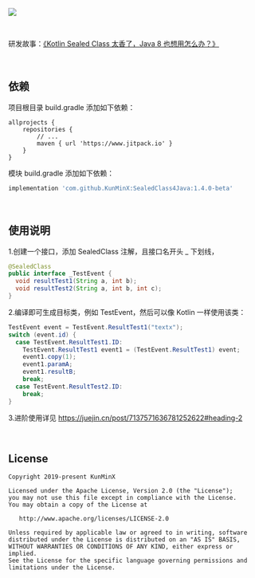 ![](https://tva1.sinaimg.cn/large/e6c9d24ely1h5p8lqzj58j21ok0oa41p.jpg)

&nbsp;

研发故事：[《Kotlin Sealed Class 太香了，Java 8 也想用怎么办？》](https://juejin.cn/post/7137571636781252622/)

&nbsp;

## 依赖

项目根目录 build.gradle 添加如下依赖：

```
allprojects {
    repositories {
        // ...
        maven { url 'https://www.jitpack.io' }
    }
}
```

模块 build.gradle 添加如下依赖：

```groovy
implementation 'com.github.KunMinX:SealedClass4Java:1.4.0-beta'
```

&nbsp;

## 使用说明

1.创建一个接口，添加 SealedClass 注解，且接口名开头 _ 下划线，

```java
@SealedClass
public interface _TestEvent {
  void resultTest1(String a, int b);
  void resultTest2(String a, int b, int c);
}
```

2.编译即可生成目标类，例如 TestEvent，然后可以像 Kotlin 一样使用该类：

```java
TestEvent event = TestEvent.ResultTest1("textx");
switch (event.id) {
  case TestEvent.ResultTest1.ID:
    TestEvent.ResultTest1 event1 = (TestEvent.ResultTest1) event;
    event1.copy(1);
    event1.paramA;
    event1.resultB;
    break;
  case TestEvent.ResultTest2.ID:
    break;
}
```

3.进阶使用详见 https://juejin.cn/post/7137571636781252622#heading-2

&nbsp;

## License

```
Copyright 2019-present KunMinX

Licensed under the Apache License, Version 2.0 (the "License");
you may not use this file except in compliance with the License.
You may obtain a copy of the License at

   http://www.apache.org/licenses/LICENSE-2.0

Unless required by applicable law or agreed to in writing, software
distributed under the License is distributed on an "AS IS" BASIS,
WITHOUT WARRANTIES OR CONDITIONS OF ANY KIND, either express or implied.
See the License for the specific language governing permissions and
limitations under the License.
```